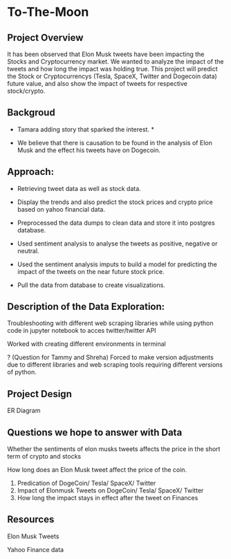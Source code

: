# To-The-Moon

## Project Overview


It has been observed that Elon Musk tweets have been impacting the Stocks and Cryptocurrency market. We wanted to analyze the impact of the tweets and how long the impact was holding true.
This project will predict the Stock or Cryptocurrencys (Tesla, SpaceX, Twitter and Dogecoin data) future value, and also show the impact of tweets for respective stock/crypto.



## Backgroud 

* Tamara adding story that sparked the interest. *

* We believe that there is causation to be found in the analysis of Elon Musk and the effect his tweets have on Dogecoin.

## Approach:

- Retrieving tweet data as well as stock data.

- Display the trends and also predict the stock prices and crypto price based on yahoo financial data. 

- Preprocessed the data dumps to clean data and store it into postgres database. 

- Used sentiment analysis to analyse the tweets as positive, negative or neutral.

- Used the sentiment analysis imputs to build a model for predicting the impact of the tweets on the near future stock price.

- Pull the data from database to create visualizations.


## Description of the Data Exploration:
  
Troubleshooting with different web scraping libraries while using python code in jupyter notebook to acces twitter/twitter API

Worked with creating different environments in terminal 
  
? (Question for Tammy and Shreha) Forced to make version adjustments due to different libraries and web scraping tools requiring different versions of python.

## Project Design

ER Diagram

  
## Questions we hope to answer with Data

Whether the sentiments of elon musks tweets affects the price in the short term of crypto and stocks 

How long does an Elon Musk tweet affect the price of the coin.

1) Predication of DogeCoin/ Tesla/ SpaceX/ Twitter
2) Impact of Elonmusk Tweets on DogeCoin/ Tesla/ SpaceX/ Twitter
3) How long the impact stays in effect after the tweet on Finances

## Resources

Elon Musk Tweets

Yahoo Finance data






